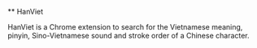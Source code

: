 ** HanViet

HanViet is a Chrome extension to search for the Vietnamese meaning, pinyin, Sino-Vietnamese sound and stroke order of a Chinese character.